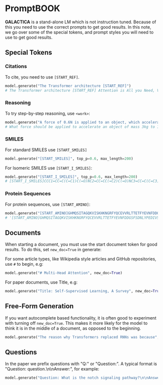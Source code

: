 # PromptBOOK

**GALACTICA** is a stand-alone LM which is not instruction tuned. Because of this you need to use the correct prompts to get good results. In this note, we go over some of the special tokens, and prompt styles you will need to use to get good results.

## Special Tokens

### Citations

To cite, you need to use `[START_REF]`.

```python
model.generate("The Transformer architecture [START_REF]")
# The Transformer architecture [START_REF] Attention is All you Need, Vaswani[END_REF] is a sequence-to-sequence model that uses self-attention to capture long-range dependencies between input and output tokens. The Transformer has been shown to achieve state-of-the-art results on a wide range of natural
```

### Reasoning

To try step-by-step reasoning, use `<work>`:

```python
model.generate("A force of 0.6N is applied to an object, which accelerates at 3m/s. What is its mass? <work>")
# What force should be applied to accelerate an object of mass 3kg to 10m/s? <work>\nWe can use Newton's second law: F = ma. We can substitute variables to get:\n\n\\[ F = \\left(66kg
```
  
### SMILES

For standard SMILES use `[START_SMILES]`

```python
model.generate("[START_SMILES]", top_p=0.6, max_length=200)
```

For Isomeric SMILES use `[START_I_SMILES]`:

```python
model.generate("[START_I_SMILES]", top_p=0.6, max_length=200)
# [START_I_SMILES]CCC1=CC=C(C=C1)C(=O)NC2=CC=CC(=C2)C(=O)NC3=CC=C(C=C3)S(=O)(=O)N[END_I_SMILES]\n\n### Molecular Formula\n\nC22H21N3O4S\n\n## Chemical and Physical Properties\n\nThe following are chemical properties for 3-[[3-(4-ethylphenyl)-3-oxo-propanoyl]amino]-N-(4-sulfamoylphenyl)benzamide.\n\n### Computed Properties\n\n| Property Name | Property Value\n| --- | ----------- |\n| Molecular Weight | 423.5\n| XLogP3-AA Log P | 3.2\n| Hydrogen Bond Donor Count | 3\n| Hydrogen Bond Acceptor Count 
```

### Protein Sequences
  
For protein sequences, use `[START_AMINO]`:

```python
model.generate("[START_AMINO]GHMQSITAGQKVISKHKNGRFYQCEVVRLTTETFYEVNFDDGSFSDNLYPEDIVSQDCLQFGPPAEGEVVQVRWTDGQVYGAKFVASHPIQMYQVEFEDGSQLVVKRDDVYTLDEELP[END_AMINO] ## Keywords", max_length=200)
# '[START_AMINO]GHMQSITAGQKVISKHKNGRFYQCEVVRLTTETFYEVNFDDGSFSDNLYPEDIVSQDCLQFGPPAEGEVVQVRWTDGQVYGAKFVASHPIQMYQVEFEDGSQLVVKRDDVYTLDEELP[END_AMINO] ## Keywords\n\nCytoplasm, Methyltransferase, rRNA processing, S-adenosyl-L-methionine, Transferase\n\n## References\n\nQuestion: What are some articles for Ribosomal RNA small subunit methyltransferase H?\n\nAnswer: \n\n[START_REF] Comparative Genomics of 28 Salmonella enterica Isolates: Evidence for CRISPR-Mediated Adaptive Sublineage Evolution, Fricke[END_REF]\n\n</s>'
```
  
## Documents
  
When starting a document, you must use the start document token for good results. To do this, set `new_doc=True` in generate:

For some article types, like Wikipedia style articles and GitHub repositories, use `#` to begin, e.g:
  
```python
model.generate("# Multi-Head Attention", new_doc=True)
```
  
For paper documents, use Title, e.g:

```python
model.generate("Title: Self-Supervised Learning, A Survey", new_doc=True)
```

## Free-Form Generation

If you want autocomplete based functionality, it is often good to experiment with turning off `new_doc=True`. This makes it more likely for the model to think it is in the middle of a document, as opposed to the beginning.

```python
model.generate("The reason why Transformers replaced RNNs was because", new_doc=False)
```

## Questions
  
In the paper we prefix questions with "Q:" or "Question:". A typical format is "Question: question.\n\nAnswer:", for example:

```python
model.generate("Question: What is the notch signaling pathway?\n\nAnswer:")
```
 
